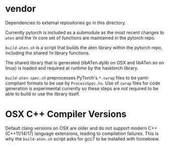 # vendor

Dependencies to external repositories go in this directory.

Currently pytorch is included as a submodule as the most recent changes to
`aten` and the `TH` core set of functions are maintained in the pytorch repo.

*`build-aten.sh`* is a script that builds the aten library within the pytorch
repo, including the shared `TH` library functions.

The shared library that is generated (libATen.dylib on OSX and libATen.so on
linux) is loaded and required at runtime by the hasktorch library.

*`build-aten-spec.sh`* preprocesses PyTorch's `*.cwrap` files to be yaml-compliant
formats to be use by `ProcessSpec.hs`. Use of `cwrap` files for code generation
is experimental currently so these steps are not required to be able to build or
use the library itself.

# OSX C++ Compiler Versions

Default clang versions on OSX are older and do not support modern C++
(C++11/14/17) language extensions, leading to compilation failures. This is why
the `build-aten.sh` script asks for gcc7 to be installed with homebrew.
